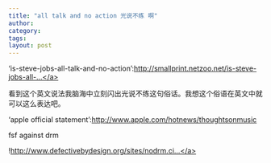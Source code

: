 ```yaml
---
title: "all talk and no action 光说不练 啊"
author:
category: 
tags: 
layout: post
---
```

‘is-steve-jobs-all-talk-and-no-action’:<a href="http://smallprint.netzoo.net/is-steve-jobs-all-talk-and-no-action/">http://smallprint.netzoo.net/is-steve-jobs-all-...</a>

看到这个英文说法我脑海中立刻闪出光说不练这句俗话。我想这个俗语在英文中就可以这么表达吧。

‘apple official statement’:<a href="http://www.apple.com/hotnews/thoughtsonmusic">http://www.apple.com/hotnews/thoughtsonmusic</a>

fsf against drm

!<a href="http://www.defectivebydesign.org/sites/nodrm.civicactions.net/files/images/join_FSF_03.png!">http://www.defectivebydesign.org/sites/nodrm.ci...</a>

